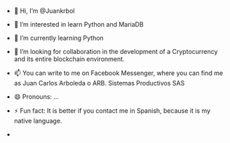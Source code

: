- 👋 Hi, I’m @Juankrbol
- 👀 I’m interested in learn Python and MariaDB
- 🌱 I’m currently learning Python
- 💞️ I’m looking for collaboration in the development of a Cryptocurrency and its entire blockchain environment.
- 📫 You can write to me on Facebook Messenger, where you can find me as Juan Carlos Arboleda o ARB. Sistemas Productivos SAS
- 😄 Pronouns: ...
- ⚡ Fun fact: It is better if you contact me in Spanish, because it is my native language.

- 

<!---
Juankrbol/Juankrbol is a ✨ special ✨ repository because its `README.md` (this file) appears on your GitHub profile.
You can click the Preview link to take a look at your changes.
--->
